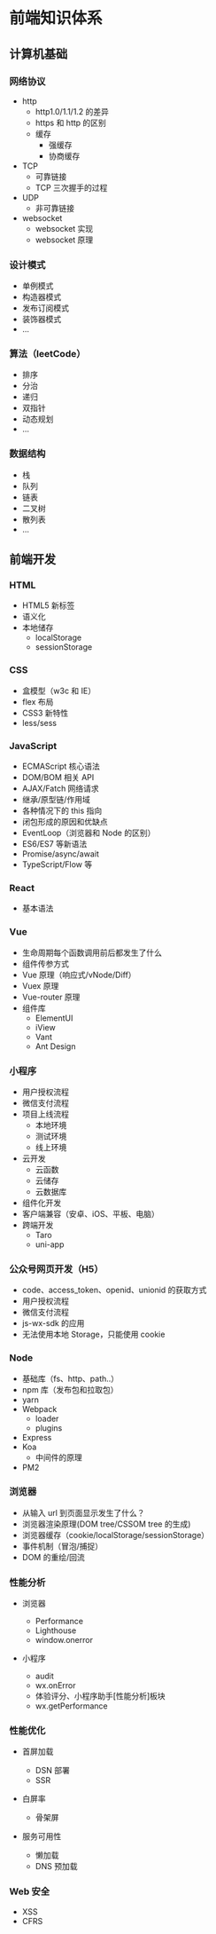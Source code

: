 # 前端知识体系

## 计算机基础

### 网络协议

- http
  - http1.0/1.1/1.2 的差异
  - https 和 http 的区别
  - 缓存
    - 强缓存
    - 协商缓存
- TCP
  - 可靠链接
  - TCP 三次握手的过程
- UDP
  - 非可靠链接
- websocket
  - websocket 实现
  - websocket 原理

### 设计模式

- 单例模式
- 构造器模式
- 发布订阅模式
- 装饰器模式
- ...

### 算法（leetCode）

- 排序
- 分治
- 递归
- 双指针
- 动态规划
- ...

### 数据结构

- 栈
- 队列
- 链表
- 二叉树
- 散列表
- ...

## 前端开发

### HTML

- HTML5 新标签
- 语义化
- 本地储存
  - localStorage
  - sessionStorage

### CSS

- 盒模型（w3c 和 IE）
- flex 布局
- CSS3 新特性
- less/sess

### JavaScript

- ECMAScript 核心语法
- DOM/BOM 相关 API
- AJAX/Fatch 网络请求
- 继承/原型链/作用域
- 各种情况下的 this 指向
- 闭包形成的原因和优缺点
- EventLoop（浏览器和 Node 的区别）
- ES6/ES7 等新语法
- Promise/async/await
- TypeScript/Flow 等


### React
- 基本语法

### Vue

- 生命周期每个函数调用前后都发生了什么
- 组件传参方式
- Vue 原理（响应式/vNode/Diff）
- Vuex 原理
- Vue-router 原理
- 组件库
  - ElementUI
  - iView
  - Vant
  - Ant Design

### 小程序

- 用户授权流程
- 微信支付流程
- 项目上线流程
  - 本地环境
  - 测试环境
  - 线上环境
- 云开发
  - 云函数
  - 云储存
  - 云数据库
- 组件化开发
- 客户端兼容（安卓、iOS、平板、电脑）
- 跨端开发
  - Taro
  - uni-app

### 公众号网页开发（H5）

- code、access_token、openid、unionid 的获取方式
- 用户授权流程
- 微信支付流程
- js-wx-sdk 的应用
- 无法使用本地 Storage，只能使用 cookie

### Node

- 基础库（fs、http、path..）
- npm 库（发布包和拉取包）
- yarn
- Webpack
  - loader
  - plugins
- Express
- Koa
  - 中间件的原理
- PM2

### 浏览器

- 从输入 url 到页面显示发生了什么？
- 浏览器渲染原理(DOM tree/CSSOM tree 的生成)
- 浏览器缓存（cookie/localStorage/sessionStorage）
- 事件机制（冒泡/捕捉）
- DOM 的重绘/回流

### 性能分析

- 浏览器

  - Performance
  - Lighthouse
  - window.onerror

- 小程序
  - audit
  - wx.onError
  - 体验评分、小程序助手[性能分析]板块
  - wx.getPerformance

### 性能优化

- 首屏加载

  - DSN 部署
  - SSR

- 白屏率

  - 骨架屏

- 服务可用性
  - 懒加载
  - DNS 预加载

### Web 安全

- XSS
- CFRS
